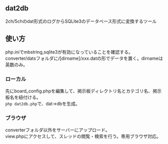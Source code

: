 ## dat2db
2ch/5chのdat形式のログからSQLite3のデータベース形式に変換するツール

## 使い方
php.iniでmbstring,sqlite3が有効になっていることを確認する。  
converter/datsフォルダに/[dirname]/xxx.datの形でデータを置く。dirnameは英数のみ。

### ローカル
先にboard_config.phpを編集して、掲示板ディレクトリ名とカテゴリ名、掲示板名を紐付ける。  
```php dat2db.php```で、dat→dbを生成。  

### ブラウザ
converterフォルダ以外をサーバーにアップロード。  
view.phpにアクセスして、スレッドの閲覧・検索を行う。専用ブラウザ対応。  